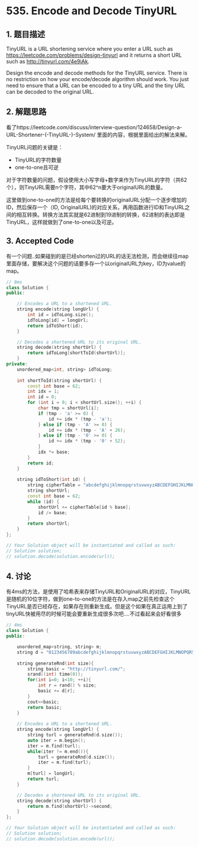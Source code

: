 # 535. Encode and Decode TinyURL

## 1. 题目描述
TinyURL is a URL shortening service where you enter a URL such as https://leetcode.com/problems/design-tinyurl and it returns a short URL such as http://tinyurl.com/4e9iAk.

Design the encode and decode methods for the TinyURL service. There is no restriction on how your encode/decode algorithm should work. You just need to ensure that a URL can be encoded to a tiny URL and the tiny URL can be decoded to the original URL.

## 2. 解题思路
看了https://leetcode.com/discuss/interview-question/124658/Design-a-URL-Shortener-(-TinyURL-)-System/ 里面的内容，根据里面给出的解法来解。

TinyURL问题的关键是：
* TinyURL的字符数量
* one-to-one且可逆

对于字符数量的问题，假设使用大小写字母+数字来作为TinyURL的字符（共62个），则TinyURL需要n个字符，其中62^n要大于originalURL的数量。

这里做到one-to-one的方法是给每个要转换的originalURL分配一个逐步增加的ID，然后保存一个（ID, OriginalURL)的对应关系，再用函数进行ID和TinyURL之间的相互转换。转换方法其实就是62进制到19进制的转换，62进制的表达即是TinyURL，这样就做到了one-to-one以及可逆。

## 3. Accepted Code
有一个问题..如果碰到的是已经shorten过的URL的话无法检测，而会继续往map里面存储，要解决这个问题的话要多存一个以originalURL为key，ID为value的map。
```cpp
// 8ms
class Solution {
public:

    // Encodes a URL to a shortened URL.
    string encode(string longUrl) {
        int id = idToLong.size();
        idToLong[id] = longUrl;
        return idToShort(id);
    }

    // Decodes a shortened URL to its original URL.
    string decode(string shortUrl) {
        return idToLong[shortToId(shortUrl)];
    }
private:
    unordered_map<int, string> idToLong;
    
    int shortToId(string shortUrl) {
        const int base = 62;
        int idx = 1;
        int id = 0;
        for (int i = 0; i < shortUrl.size(); ++i) {
            char tmp = shortUrl[i];
            if (tmp - 'a' >= 0) {
                id += idx * (tmp - 'a');
            } else if (tmp - 'A' >= 0) {
                id += idx * (tmp - 'A' + 26);
            } else if (tmp - '0' >= 0) {
                id += idx * (tmp - '0' + 52);
            }
            idx *= base;
        }
        return id;
    }
    
    string idToShort(int id) {
        string cipherTable = "abcdefghijklmnopqrstuvwxyzABCDEFGHIJKLMNOPQRSTUVWXYZ0123456789";
        string shortUrl;
        const int base = 62;
        while (id) {
            shortUrl += cipherTable[id % base];
            id /= base;
        }
        return shortUrl;
    }
};

// Your Solution object will be instantiated and called as such:
// Solution solution;
// solution.decode(solution.encode(url));
```

## 4. 讨论
有4ms的方法，是使用了哈希表来存储TinyURL和OriginalURL的对应，TinyURL是随机的10位字符，做到one-to-one的方法是在存入map之前先检查这个TinyURL是否已经存在，如果存在则重新生成。但是这个如果在真正运用上到了tinyURL快被用尽的时候可能会要重新生成很多次吧....不过看起来会好看很多
```cpp
// 4ms
class Solution {
public:

    unordered_map<string, string> m;
    string d = "0123456789abcdefghijklmnopqrstuvwxyzABCDEFGHIJKLMNOPQRSTUVWXYZ";
    
    string generateRnd(int size){
        string basic = "http://tinyurl.com/";
        srand((int) time(0));
        for(int i=0; i<10; ++i){
            int r = rand() % size;
            basic += d[r];
        }
        cout<<basic;
        return basic;
    }
    
    // Encodes a URL to a shortened URL.
    string encode(string longUrl) {
        string turl = generateRnd(d.size());
        auto iter = m.begin();
        iter = m.find(turl);
        while(iter != m.end()){
            turl = generateRnd(d.size());
            iter = m.find(turl);
        }
        m[turl] = longUrl;
        return turl;
    }

    // Decodes a shortened URL to its original URL.
    string decode(string shortUrl) {
        return m.find(shortUrl)->second;
    }
};

// Your Solution object will be instantiated and called as such:
// Solution solution;
// solution.decode(solution.encode(url));
```